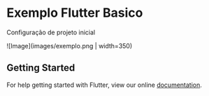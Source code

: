 # Exemplo Flutter Basico

Configuração de projeto inicial

![Image](images/exemplo.png | width=350)

## Getting Started

For help getting started with Flutter, view our online
[documentation](https://flutter.io/).

